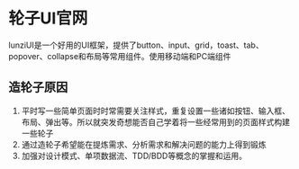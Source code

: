 # 轮子UI官网

lunziUI是一个好用的UI框架，提供了button、input、grid，toast、tab、popover、collapse和布局等常用组件。使用移动端和PC端组件


## 造轮子原因
1. 平时写一些简单页面时时常需要关注样式，重复设置一些诸如按钮、输入框、布局、弹出等。所以就突发奇想能否自己学着将一些经常用到的页面样式构建一些轮子
2. 通过造轮子希望能在提炼需求、分析需求和解决问题的能力上得到锻炼
3. 加强对设计模式、单项数据流、TDD/BDD等概念的掌握和运用。
